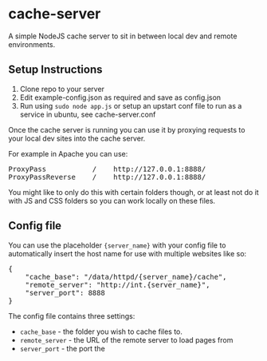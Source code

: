 cache-server
============

A simple NodeJS cache server to sit in between local dev and remote environments.

## Setup Instructions

1. Clone repo to your server
2. Edit example-config.json as required and save as config.json
3. Run using `sudo node app.js` or setup an upstart conf file to run as a service in ubuntu, see cache-server.conf

Once the cache server is running you can use it by proxying requests to your local dev sites into the cache server.

For example in Apache you can use:

<pre>
ProxyPass           /    http://127.0.0.1:8888/
ProxyPassReverse    /    http://127.0.0.1:8888/
</pre>

You might like to only do this with certain folders though, or at least not do it with JS and CSS folders so you can work locally on these files.

## Config file

You can use the placeholder `{server_name}` with your config file to automatically insert the host name for use with multiple websites like so:

<pre>
{
    "cache_base": "/data/httpd/{server_name}/cache",
    "remote_server": "http://int.{server_name}",
    "server_port": 8888
}
</pre>

The config file contains three settings:

* `cache_base` - the folder you wish to cache files to.
* `remote_server` - the URL of the remote server to load pages from
* `server_port` - the port the